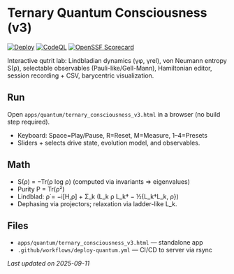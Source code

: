 # Ternary Quantum Consciousness (v3)

<!-- BADGES START -->

[![Deploy](https://github.com/blackboxprogramming/BlackRoad/actions/workflows/deploy-quantum.yml/badge.svg)](../../actions/workflows/deploy-quantum.yml)
[![CodeQL](https://github.com/blackboxprogramming/BlackRoad/actions/workflows/codeql.yml/badge.svg)](../../actions/workflows/codeql.yml)
[![OpenSSF Scorecard](https://api.securityscorecards.dev/projects/github.com/blackboxprogramming/BlackRoad/badge)](https://securityscorecards.dev/viewer/?uri=github.com/blackboxprogramming/BlackRoad)

<!-- BADGES END -->

Interactive qutrit lab: Lindbladian dynamics (γφ, γrel), von Neumann entropy S(ρ), selectable observables (Pauli-like/Gell-Mann), Hamiltonian editor, session recording + CSV, barycentric visualization.

## Run

Open `apps/quantum/ternary_consciousness_v3.html` in a browser (no build step required).

- Keyboard: Space=Play/Pause, R=Reset, M=Measure, 1–4=Presets
- Sliders + selects drive state, evolution model, and observables.

## Math

- S(ρ) = −Tr(ρ log ρ) (computed via invariants ⇒ eigenvalues)
- Purity P = Tr(ρ²)
- Lindblad: ρ̇ = −i[H,ρ] + Σ_k (L_k ρ L_k† − ½{L_k†L_k, ρ})
- Dephasing via projectors; relaxation via ladder-like L_k.

## Files

- `apps/quantum/ternary_consciousness_v3.html` — standalone app
- `.github/workflows/deploy-quantum.yml` — CI/CD to server via rsync

_Last updated on 2025-09-11_
